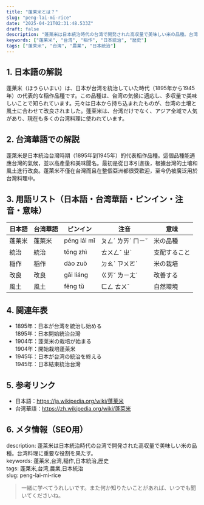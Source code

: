 ```yaml
---
title: "蓬莱米とは？"
slug: "peng-lai-mi-rice"
date: "2025-04-21T02:31:48.533Z"
draft: false
description: "蓬莱米は日本統治時代の台湾で開発された高収量で美味しい米の品種。台湾料理に重要な役割を果たす。"
keywords: ["蓬莱米", "台湾", "稲作", "日本統治", "歴史"]
tags: ["蓬莱米", "台湾", "農業", "日本統治"]
---
```


## 1. 日本語の解説  
蓬莱米（ほうらいまい）は、日本が台湾を統治していた時代（1895年から1945年）の代表的な稲作品種です。この品種は、台湾の気候に適応し、多収量で美味しいことで知られています。元々は日本から持ち込まれたものが、台湾の土壌と風土に合わせて改良されました。蓬莱米は、台湾だけでなく、アジア全域で人気があり、現在も多くの台湾料理に使われています。

## 2. 台湾華語での解説  
蓬萊米是日本統治台灣時期（1895年到1945年）的代表稻作品種。這個品種能適應台灣的氣候，並以高產量和美味聞名。最初是從日本引進後，根據台灣的土壤和風土進行改良。蓬萊米不僅在台灣而且在整個亞洲都很受歡迎，至今仍被廣泛用於台灣料理中。

## 3. 用語リスト（日本語・台湾華語・ピンイン・注音・意味）  
| 日本語 | 台湾華語 | ピンイン | 注音 | 意味 |
| --- | --- | --- | --- | --- |
| 蓬莱米 | 蓬萊米 | péng lái mǐ | ㄆㄥˊ ㄌㄞˊ ㄇㄧˇ | 米の品種 |
| 統治 | 統治 | tǒng zhì | ㄊㄨㄥˇ ㄓˋ | 支配すること |
| 稲作 | 稻作 | dào zuò | ㄉㄠˋ ㄗㄨㄛˋ | 米の栽培 |
| 改良 | 改良 | gǎi liáng | ㄍㄞˇ ㄌㄧㄤˊ | 改善する |
| 風土 | 風土 | fēng tǔ | ㄈㄥ ㄊㄨˇ | 自然環境 |

## 4. 関連年表  
- 1895年：日本が台湾を統治し始める  
  1895年：日本開始統治台灣
- 1904年：蓬莱米の栽培が始まる  
  1904年：開始栽培蓬萊米
- 1945年：日本が台湾の統治を終える  
  1945年：日本結束統治台灣

## 5. 参考リンク  
- 日本語：https://ja.wikipedia.org/wiki/蓬莱米  
- 台湾華語：https://zh.wikipedia.org/wiki/蓬萊米

## 6. メタ情報（SEO用）  
description: 蓬莱米は日本統治時代の台湾で開発された高収量で美味しい米の品種。台湾料理に重要な役割を果たす。  
keywords: 蓬莱米,台湾,稲作,日本統治,歴史  
tags: 蓬莱米,台湾,農業,日本統治  
slug: peng-lai-mi-rice

> 一緒に学べてうれしいです。また何か知りたいことがあれば、いつでも聞いてくださいね。